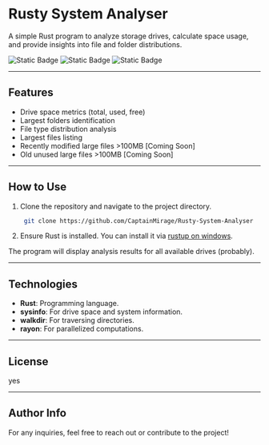 # Rusty System Analyser

A simple Rust program to analyze storage drives, calculate space usage, and provide insights into file and folder distributions.

![Static Badge](https://img.shields.io/badge/Version-Prototype-%23e81919?style=flat&color=%23e81919)
![Static Badge](https://img.shields.io/badge/Development_Stage-InDev-%234be819?style=flat)
![Static Badge](https://img.shields.io/badge/Latest_Update-06%2F01%2F2025-%2318a5a3)

---

## Features

- Drive space metrics (total, used, free)
- Largest folders identification
- File type distribution analysis
- Largest files listing
- Recently modified large files >100MB [Coming Soon]
- Old unused large files >100MB [Coming Soon]

---

## How to Use

1. Clone the repository and navigate to the project directory.
    ```bash
     git clone https://github.com/CaptainMirage/Rusty-System-Analyser
2. Ensure Rust is installed. You can install it via [rustup on windows](https://rustup.rs/).

The program will display analysis results for all available drives (probably).

---

## Technologies

- **Rust**: Programming language.
- **sysinfo**: For drive space and system information.
- **walkdir**: For traversing directories.
- **rayon**: For parallelized computations.

---

## License

yes

---

## Author Info

For any inquiries, feel free to reach out or contribute to the project!
